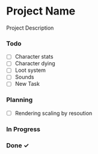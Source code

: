 # Project Name

Project Description

### Todo

- [ ] Character stats  
- [ ] Character dying  
- [ ] Loot system  
- [ ] Sounds  
- [ ] New Task  

### Planning

- [ ] Rendering scaling by resoution  

### In Progress


### Done ✓


